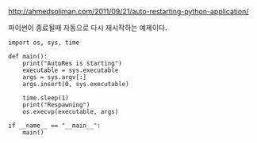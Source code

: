 http://ahmedsoliman.com/2011/09/21/auto-restarting-python-application/

파이썬이 종료될때 자동으로 다시 재시작하는 예제이다.

```
import os, sys, time

def main():  
    print("AutoRes is starting")
    executable = sys.executable
    args = sys.argv[:]
    args.insert(0, sys.executable)

    time.sleep(1)
    print("Respawning")
    os.execvp(executable, args)

if __name__ == "__main__":  
    main()
```